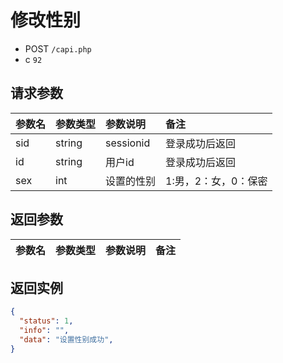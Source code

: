 # 修改性别

* POST `/capi.php`
* c `92`

## 请求参数

| 参数名 | 参数类型 | 参数说明 | 备注 |
| :---- | :----| :----| :---- |
| sid | string | sessionid | 登录成功后返回 |
| id | string | 用户id | 登录成功后返回 |
| sex | int | 设置的性别 | 1:男，2：女，0：保密

## 返回参数

| 参数名 | 参数类型 | 参数说明 | 备注 |
| :---- | :----| :----| :---- |

## 返回实例

```JSON
{
  "status": 1,
  "info": "",
  "data": "设置性别成功",
}
```